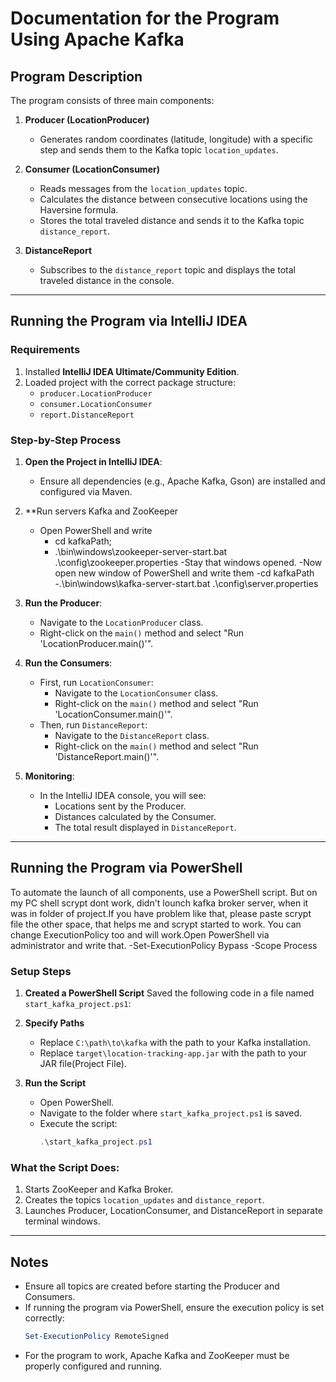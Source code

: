 # Documentation for the Program Using Apache Kafka

## Program Description

The program consists of three main components:

1. **Producer (LocationProducer)**

   - Generates random coordinates (latitude, longitude) with a specific step and sends them to the Kafka topic `location_updates`.

2. **Consumer (LocationConsumer)**

   - Reads messages from the `location_updates` topic.
   - Calculates the distance between consecutive locations using the Haversine formula.
   - Stores the total traveled distance and sends it to the Kafka topic `distance_report`.

3. **DistanceReport**

   - Subscribes to the `distance_report` topic and displays the total traveled distance in the console.

---

## Running the Program via IntelliJ IDEA

### Requirements

1. Installed **IntelliJ IDEA Ultimate/Community Edition**.
2. Loaded project with the correct package structure:
   - `producer.LocationProducer`
   - `consumer.LocationConsumer`
   - `report.DistanceReport`

### Step-by-Step Process

1. **Open the Project in IntelliJ IDEA**:

   - Ensure all dependencies (e.g., Apache Kafka, Gson) are installed and configured via Maven.

2. **Run servers Kafka and ZooKeeper
   - Open PowerShell and write
     - cd kafkaPath;
     - .\bin\windows\zookeeper-server-start.bat .\config\zookeeper.properties
   -Stay that windows opened.
   -Now open new window of PowerShell and write them
      -cd kafkaPath
      -.\bin\windows\kafka-server-start.bat .\config\server.properties

3. **Run the Producer**:

   - Navigate to the `LocationProducer` class.
   - Right-click on the `main()` method and select "Run 'LocationProducer.main()'".

4. **Run the Consumers**:

   - First, run `LocationConsumer`:
     - Navigate to the `LocationConsumer` class.
     - Right-click on the `main()` method and select "Run 'LocationConsumer.main()'".
   - Then, run `DistanceReport`:
     - Navigate to the `DistanceReport` class.
     - Right-click on the `main()` method and select "Run 'DistanceReport.main()'".

5. **Monitoring**:

   - In the IntelliJ IDEA console, you will see:
     - Locations sent by the Producer.
     - Distances calculated by the Consumer.
     - The total result displayed in `DistanceReport`.

---

## Running the Program via PowerShell

To automate the launch of all components, use a PowerShell script.
But on my PC shell scrypt dont work, didn't lounch kafka broker server, when it was in folder of project.If you have problem like that, please paste scrypt file the other space, that helps me and scrypt started to work.
You can change ExecutionPolicy too and will work.Open PowerShell via administrator and write that.
    -Set-ExecutionPolicy Bypass -Scope Process

### Setup Steps

1. **Created a PowerShell Script**
   Saved the following code in a file named `start_kafka_project.ps1`:


2. **Specify Paths**

   - Replace `C:\path\to\kafka` with the path to your Kafka installation.
   - Replace `target\location-tracking-app.jar` with the path to your JAR file(Project File).

3. **Run the Script**

   - Open PowerShell.
   - Navigate to the folder where `start_kafka_project.ps1` is saved.
   - Execute the script:
     ```powershell
     .\start_kafka_project.ps1
     ```

### What the Script Does:

1. Starts ZooKeeper and Kafka Broker.
2. Creates the topics `location_updates` and `distance_report`.
3. Launches Producer, LocationConsumer, and DistanceReport in separate terminal windows.

---

## Notes

- Ensure all topics are created before starting the Producer and Consumers.
- If running the program via PowerShell, ensure the execution policy is set correctly:
  ```powershell
  Set-ExecutionPolicy RemoteSigned
  ```
- For the program to work, Apache Kafka and ZooKeeper must be properly configured and running.


